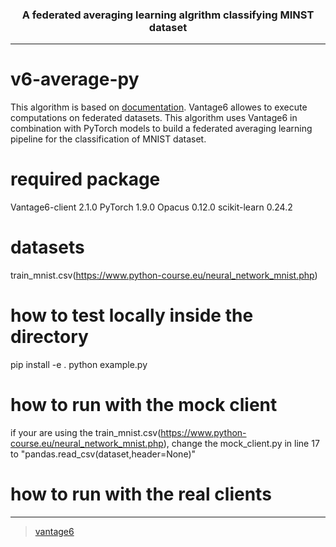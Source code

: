 
<h3 align=center> A federated averaging learning algrithm classifying MINST dataset</h3>

--------------------

# v6-average-py

This algorithm is based on [documentation](https://docs.vantage6.ai/v/2.0.0/algorithm-development/create-new-algorithm). 
Vantage6 allowes to execute computations on federated datasets.
This algorithm uses Vantage6 in combination with PyTorch models to build a federated averaging learning pipeline for the classification of MNIST dataset.

# required package

Vantage6-client 2.1.0
PyTorch 1.9.0
Opacus 0.12.0
scikit-learn 0.24.2

# datasets
train_mnist.csv(https://www.python-course.eu/neural_network_mnist.php)

# how to test locally inside the directory

pip install -e .
python example.py

# how to run with the mock client

if your are using the train_mnist.csv(https://www.python-course.eu/neural_network_mnist.php), change the mock_client.py in line 17 to "pandas.read_csv(dataset,header=None)"

# how to run with the real clients

------------------------------------
> [vantage6](https://vantage6.ai)
